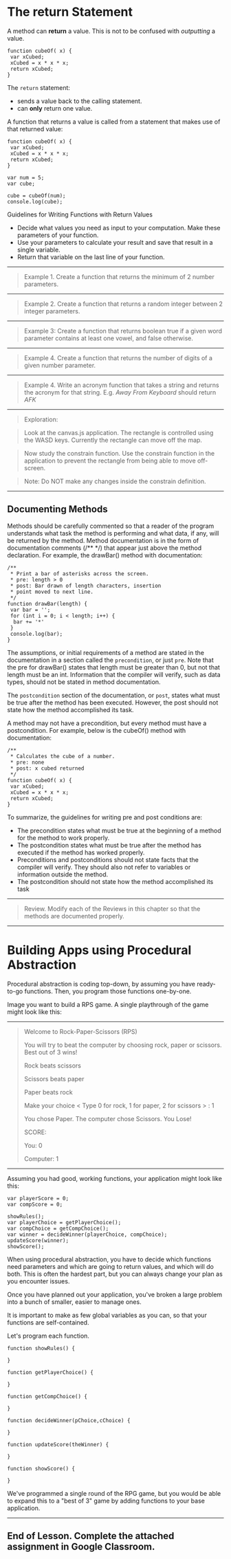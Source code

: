 # The return Statement

A method can **return** a value. This is not to be confused with *outputting* a value. 

```
function cubeOf( x) {
 var xCubed;
 xCubed = x * x * x;
 return xCubed;
}
```

The `return` statement:
+ sends a value back to the calling statement.
+ can **only** return one value.

A function that returns a value is called from a statement that makes use of that returned value:

```
function cubeOf( x) {
 var xCubed;
 xCubed = x * x * x;
 return xCubed;
}

var num = 5;
var cube;

cube = cubeOf(num);
console.log(cube);
```

Guidelines for Writing Functions with Return Values

+ Decide what values you need as input to your computation. Make these parameters of your function.
+ Use your parameters to calculate your result and save that result in a single variable.
+ Return that variable on the last line of your function.

---

> Example 1. Create a function that returns the minimum of 2 number parameters.

---

> Example 2. Create a function that returns a random integer between 2 integer parameters.

---

> Example 3: Create a function that returns boolean true if a given word parameter contains at least one vowel, and false otherwise.

---

> Example 4. Create a function that returns the number of digits of a given number parameter.

---

> Example 4. Write an acronym function that takes a string and returns the acronym for that string. E.g. *Away From Keyboard* should return *AFK*


---

> Exploration: 

> Look at the canvas.js application. The rectangle is controlled using the WASD keys. Currently the rectangle can move off the map. 

> Now study the constrain function. Use the constrain function in the application to prevent the rectangle from being able to move off-screen.

> Note: Do NOT make any changes inside the constrain definition.

---

## Documenting Methods

Methods should be carefully commented so that a reader of the program 
understands what task the method is performing and what data, if any, 
will be returned by the method. Method documentation is in the form of 
documentation comments (/** */) that appear just above the method 
declaration. For example, the drawBar() method with documentation:

```
/**
 * Print a bar of asterisks across the screen.
 * pre: length > 0
 * post: Bar drawn of length characters, insertion 
 * point moved to next line.
 */
function drawBar(length) {
 var bar = '';
 for (int i = 0; i < length; i++) {
  bar += '*'
 }
 console.log(bar);
}
```

The assumptions, or initial requirements of a method are stated in the 
documentation in a section called the `precondition`, or just `pre`. Note that 
the pre for drawBar() states that length must be greater than 0, but not that 
length must be an int. Information that the compiler will verify, such as 
data types, should not be stated in method documentation.

The `postcondition` section of the documentation, or `post`, states what must 
be true after the method has been executed. However, the post should not 
state how the method accomplished its task.

A method may not have a precondition, but every method must 
have a postcondition. For example, below is the cubeOf() method with 
documentation:

```
/**
 * Calculates the cube of a number.
 * pre: none
 * post: x cubed returned
 */
function cubeOf( x) {
 var xCubed;
 xCubed = x * x * x;
 return xCubed;
}
```

To summarize, the guidelines for writing pre and post conditions are:
+ The precondition states what must be true at the beginning of a 
method for the method to work properly.
+ The postcondition states what must be true after the method has 
executed if the method has worked properly.
+ Preconditions and postconditions should not state facts that the 
compiler will verify. They should also not refer to variables or 
information outside the method.
+ The postcondition should not state how the method accomplished 
its task

---

> Review. Modify each of the Reviews in this chapter so that the methods are documented properly.

---

# Building Apps using Procedural Abstraction

Procedural abstraction is coding top-down, by assuming you have ready-to-go functions. Then, you program those functions one-by-one.

Image you want to build a RPS game. A single playthrough of the game might look like this:

---
> Welcome to Rock-Paper-Scissors (RPS)
> 
> You will try to beat the computer by choosing rock, paper or scissors. Best out of 3 wins!
>
> Rock beats scissors
> 
> Scissors beats paper
>
> Paper beats rock
>
> Make your choice < Type 0 for rock, 1 for paper, 2 for scissors > : 1
>
> You chose Paper.
> The computer chose Scissors.
> You Lose!
>
> SCORE:
>
> You: 0
> 
> Computer: 1

---

Assuming you had good, working functions, your application might look like this:

```
var playerScore = 0;
var compScore = 0;

showRules();
var playerChoice = getPlayerChoice();
var compChoice = getCompChoice();
var winner = decideWinner(playerChoice, compChoice);
updateScore(winner);
showScore();
```

When using procedural abstraction, you have to decide which functions need parameters and which are going to return values, and which will do both. This is often the hardest part, but you can always change your plan as you encounter issues.

Once you have planned out your application, you've broken a large problem into a bunch of smaller, easier to manage ones.

It is important to make as few global variables as you can, so that your functions are self-contained. 

Let's program each function.

```
function showRules() {

}
```

```
function getPlayerChoice() {

}
```

```
function getCompChoice() {

}
```

```
function decideWinner(pChoice,cChoice) {

}
```

```
function updateScore(theWinner) {

}
```

```
function showScore() {

}
```

We've programmed a single round of the RPG game, but you would be able to expand this to a "best of 3" game by adding functions to your base application.

---
End of Lesson. Complete the attached assignment in Google Classroom.
---